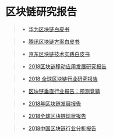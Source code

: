 # 区块链研究报告

> - [华为区块链白皮书](https://github.com/guyancanyun/blockchain/blob/master/reports/华为区块链白皮书.pdf)

> - [腾讯区块链方案白皮书](https://github.com/guyancanyun/blockchain/blob/master/reports/腾讯区块链方案白皮书.pdf)

> - [京东区块链技术实践白皮书](https://github.com/guyancanyun/blockchain/blob/master/reports/京东区块链技术实践白皮书.pdf)

>- [2018区块链移动应用发展研究报告](http://m.bishijie.com/shendu_3289?from=groupmessage)

>- [2018 全球区块链行业研究报告](https://mp.weixin.qq.com/s/_E2w99SadJRpxjCSsSZY0w)

> - [区块链垂直行业报告：预测竞猜](https://github.com/guyancanyun/blockchain/blob/master/reports/reports/区块链垂直行业报告：预测竞猜.pdf)

> - [2018年区块链发展报告](https://github.com/guyancanyun/blockchain/blob/master/reports/reports/2018年区块链发展报告.pdf)

> - [2018全球区块链现状报告](https://github.com/guyancanyun/blockchain/blob/master/reports/reports/2018全球区块链现状报告.pdf)

> - [2018中国区块链行业分析报告](https://github.com/guyancanyun/blockchain/blob/master/reports/reports/2018中国区块链行业分析报告.pdf)
